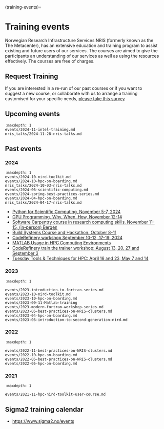 (training-events)=

# Training events

Norwegian Research Infrastructure Services NRIS (formerly known as the
The Metacenter), has an extensive education and training program to assist existing
and future users of our services. The courses are aimed to give the participants
an understanding of our services as well as using the resources effectively.
The courses are free of charges. 

## Request Training

If you are interested in a re-run of our past courses or if you want to suggest a new course, or collaborate with us to arrange a training customised for your specific needs, [please take this survey](https://docs.google.com/forms/d/e/1FAIpQLSf1EWya61Z869ZVDrIn1OIVVDTeUaSjmuG3IDwUZ4uWI_INfw/viewform)

## Upcoming events

```{toctree}
:maxdepth: 1
events/2024-11-intel-training.md
nris_talks/2024-11-28-nris-talks.md

```

## Past events

### 2024

```{toctree}
:maxdepth: 1
events/2024-10-nird-toolkit.md
events/2024-10-hpc-on-boarding.md
nris_talks/2024-10-03-nris-talks.md
events/2024-06-scientific-computing.md
events/2024-spring-best-practices-series.md
events/2024-04-hpc-on-boarding.md
nris_talks/2024-04-17-nris-talks.md

```

- [Python for Scientific Computing, November 5-7, 2024](https://www.aalto.fi/en/events/python-for-scientific-computing-5-7november2024)
- [GPU Programming. Why. When. How, November 12-14](https://enccs.se/events/gpu-programming-why-when-how-2024/)
- [Software Carpentry course in research computing skills, November 11-15, (in-person) Bergen ](https://www.uib.no/en/ub/172439/software-carpentry-course-research-computing-skills)
- [Build Systems Course and Hackathon, October 8-11](https://www.pdc.kth.se/about/events/training/build-systems-course-and-hackathon-part-i-1.1346795)
- [CodeRefinery workshop September 10-12, 17-19, 2024](https://coderefinery.github.io/2024-09-10-workshop/)
- [MATLAB Usage in HPC Computing Environments](https://www.mathworks.com/company/events/seminars/series/mondays-with-matlab-nordic-hpc-workshops-nrd-2024.html)
- [CodeRefinery train the trainer workshop: August 13, 20, 27 and September 3](https://coderefinery.github.io/train-the-trainer/)
- [Tuesday Tools & Techniques for HPC: April 16 and 23, May 7 and 14](https://scicomp.aalto.fi/training/scip/ttt4hpc-2024/index.html)

### 2023

```{toctree}
:maxdepth: 1

events/2023-introduction-to-fortran-series.md
events/2023-10-nird-toolkit.md
events/2023-10-hpc-on-boarding.md
events/2023-09-11-Matlab-training
events/2023-modern-fortran-workshop-series.md
events/2023-05-best-practices-on-NRIS-clusters.md
events/2023-04-hpc-on-boarding.md
events/2023-03-introduction-to-second-generation-nird.md
```


### 2022

```{toctree}
:maxdepth: 1

events/2022-11-best-practices-on-NRIS-clusters.md
events/2022-10-hpc-on-boarding.md
events/2022-05-best-practices-on-NRIS-clusters.md
events/2022-05-hpc-on-boarding.md
```


### 2021

```{toctree}
:maxdepth: 1

events/2021-11-hpc-nird-toolkit-user-course.md
```


## Sigma2 training calendar

- <https://www.sigma2.no/events>
